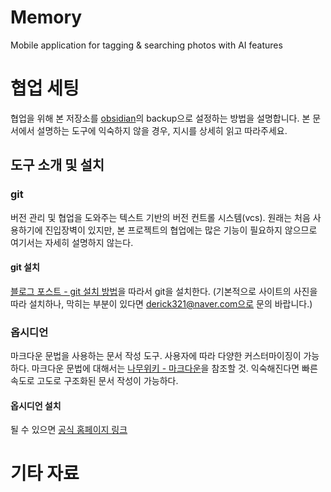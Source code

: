 # Memory
Mobile application for tagging & searching photos with AI features
# 협업 세팅
협업을 위해 본 저장소를 [obsidian](https://obsidian.md/)의 backup으로 설정하는 방법을 설명합니다.
본 문서에서 설명하는 도구에 익숙하지 않을 경우, 지시를 상세히 읽고 따라주세요.
## 도구 소개 및 설치
### git
버전 관리 및 협업을 도와주는 텍스트 기반의 버전 컨트롤 시스템(vcs).
원래는 처음 사용하기에 진입장벽이 있지만, 본 프로젝트의 협업에는 많은 기능이 필요하지 않으므로 여기서는 자세히 설명하지 않는다.
#### git 설치
[블로그 포스트 - git 설치 방법](https://sfida.tistory.com/46)을 따라서 git을 설치한다.
(기본적으로 사이트의 사진을 따라 설치하나, 막히는 부분이 있다면 derick321@naver.com으로 문의 바랍니다.)
### 옵시디언
마크다운 문법을 사용하는 문서 작성 도구. 사용자에 따라 다양한 커스터마이징이 가능하다.
마크다운 문법에 대해서는 [나무위키 - 마크다운](https://namu.wiki/w/%EB%A7%88%ED%81%AC%EB%8B%A4%EC%9A%B4)을 참조할 것. 익숙해진다면 빠른 속도로 고도로 구조화된 문서 작성이 가능하다.
#### 옵시디언 설치
될 수 있으면 
[공식 홈페이지 링크](https://obsidian.md/download)

# 기타 자료
